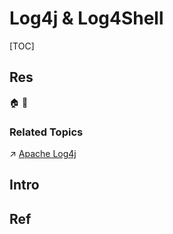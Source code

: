 # Log4j & Log4Shell

[TOC]



## Res
🏠 
🚧 


### Related Topics
↗ [Apache Log4j](../../../../Software%20Engineering/👾%20Web%20Development/🥪%20Middleware/Logging%20Services/Apache%20Logging%20Services/Apache%20Log4j/Apache%20Log4j.md)



## Intro



## Ref
[什么是 Log4j 漏洞？ | IBM]: https://www.ibm.com/cn-zh/topics/log4j
